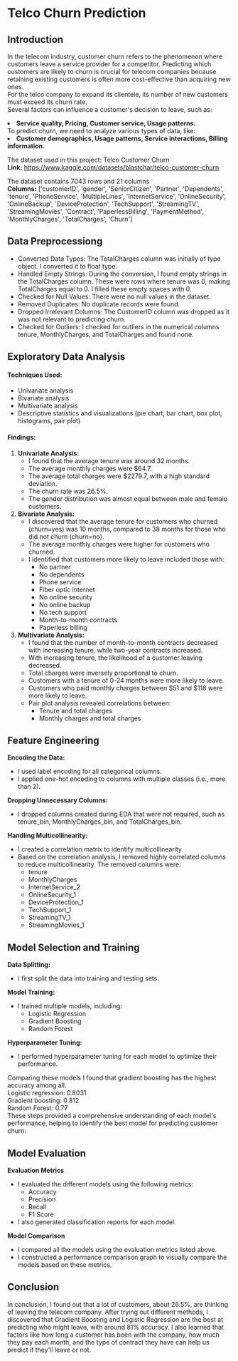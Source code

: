 # Telco Churn Prediction

## Introduction
In the telecom industry, customer churn refers to the phenomenon where customers leave a service provider for a competitor. Predicting which customers are likely to churn is crucial for telecom companies because retaining existing customers is often more cost-effective than acquiring new ones. <br>
For the telco company to expand its clientele, its number of new customers must exceed its churn rate.<br>
Several factors can influence a customer's decision to leave, such as:
<li><b>Service quality, Pricing, Customer service, Usage patterns.</b></li>
To predict churn, we need to analyze various types of data, like:
<li><b>Customer demographics, Usage patterns, Service interactions, Billing information.</b></li>

The dataset used in this project: Telco Customer Churn<br>
<b>Link:</b> https://www.kaggle.com/datasets/blastchar/telco-customer-churn<br>

The dataset contains 7043 rows and 21 columns<br>
<b>Columns:</b> ['customerID', 'gender', 'SeniorCitizen', 'Partner', 'Dependents',
       'tenure', 'PhoneService', 'MultipleLines', 'InternetService',
       'OnlineSecurity', 'OnlineBackup', 'DeviceProtection', 'TechSupport',
       'StreamingTV', 'StreamingMovies', 'Contract', 'PaperlessBilling',
       'PaymentMethod', 'MonthlyCharges', 'TotalCharges', 'Churn']<br>

## Data Preprocessiong
<ul>
<li>Converted Data Types: The TotalCharges column was initially of type object. I converted it to float type.</li>
<li>Handled Empty Strings: During the conversion, I found empty strings in the TotalCharges column. These were rows where tenure was 0, making TotalCharges equal to 0. I filled these empty spaces with 0.</li>
<li>Checked for Null Values: There were no null values in the dataset.</li>
<li>Removed Duplicates: No duplicate records were found.</li>
<li>Dropped Irrelevant Columns: The CustomerID column was dropped as it was not relevant to predicting churn.</li>
<li>Checked for Outliers: I checked for outliers in the numerical columns tenure, MonthlyCharges, and TotalCharges and found none.</li>
</ul>

## Exploratory Data Analysis
<h4>Techniques Used:</h4>
<ul>
  <li>Univariate analysis</li>
  <li>Bivariate analysis</li>
  <li>Multivariate analysis</li>
  <li>Descriptive statistics and visualizations (pie chart, bar chart, box plot, histograms, pair plot)</li>
</ul>

<h4>Findings:</h4>

<ol>
  <li>
    <b>Univariate Analysis:</b>
    <ul>
      <li>I found that the average tenure was around 32 months.</li>
      <li>The average monthly charges were $64.7.</li>
      <li>The average total charges were $2279.7, with a high standard deviation.</li>
      <li>The churn rate was 26.5%.</li>
      <li>The gender distribution was almost equal between male and female customers.</li>
    </ul>
  </li>

  <li>
    <b>Bivariate Analysis:</b>
    <ul>
      <li>I discovered that the average tenure for customers who churned (churn=yes) was 10 months, compared to 38 months for those who did not churn (churn=no).</li>
      <li>The average monthly charges were higher for customers who churned.</li>
      <li>I identified that customers more likely to leave included those with:
        <ul>
          <li>No partner</li>
          <li>No dependents</li>
          <li>Phone service</li>
          <li>Fiber optic internet</li>
          <li>No online security</li>
          <li>No online backup</li>
          <li>No tech support</li>
          <li>Month-to-month contracts</li>
          <li>Paperless billing</li>
        </ul>
      </li>
    </ul>
  </li>

  <li>
    <b>Multivariate Analysis:</b>
    <ul>
      <li>I found that the number of month-to-month contracts decreased with increasing tenure, while two-year contracts increased.</li>
      <li>With increasing tenure, the likelihood of a customer leaving decreased.</li>
      <li>Total charges were inversely proportional to churn.</li>
      <li>Customers with a tenure of 0-24 months were more likely to leave.</li>
      <li>Customers who paid monthly charges between $51 and $118 were more likely to leave.</li>
      <li>Pair plot analysis revealed correlations between:
        <ul>
          <li>Tenure and total charges</li>
          <li>Monthly charges and total charges</li>
        </ul>
      </li>
    </ul>
  </li>
</ol>

## Feature Engineering
<b>Encoding the Data:</b>
<ul>
  <li>I used label encoding for all categorical columns.</li>
  <li>I applied one-hot encoding to columns with multiple classes (i.e., more than 2).</li>
</ul>

<b>Dropping Unnecessary Columns:</b>
<ul>
  <li>I dropped columns created during EDA that were not required, such as tenure_bin, MonthlyCharges_bin, and TotalCharges_bin.</li>
</ul>

<b>Handling Multicollinearity:</b>
<ul>
  <li>I created a correlation matrix to identify multicollinearity.</li>
  <li>Based on the correlation analysis, I removed highly correlated columns to reduce multicollinearity. The removed columns were:
    <ul>
      <li>tenure</li>
      <li>MonthlyCharges</li>
      <li>InternetService_2</li>
      <li>OnlineSecurity_1</li>
      <li>DeviceProtection_1</li>
      <li>TechSupport_1</li>
      <li>StreamingTV_1</li>
      <li>StreamingMovies_1</li>
    </ul>
  </li>
</ul>

## Model Selection and Training
<b>Data Splitting:</b>
<ul>
  <li>I first split the data into training and testing sets.</li>
</ul>

<b>Model Training:</b>
<ul>
  <li>I trained multiple models, including:
    <ul>
      <li>Logistic Regression</li>
      <li>Gradient Boosting</li>
      <li>Random Forest</li>
    </ul>
  </li>
</ul>

<b>Hyperparameter Tuning:</b>
<ul>
  <li>I performed hyperparameter tuning for each model to optimize their performance.</li>
</ul>
<p>
Comparing these models I found that gradient boosting has the highest accuracy among all.<br>
Logistic regression: 0.8031<br>
Gradient boosting: 0.812<br>
Random Forest: 0.77<br>
These steps provided a comprehensive understanding of each model's performance, helping to identify the best model for predicting customer churn.

</p>

## Model Evaluation
<b>Evaluation Metrics</b>

<ul>
    <li>I evaluated the different models using the following metrics:
        <ul>
            <li>Accuracy</li>
            <li>Precision</li>
            <li>Recall</li>
            <li>F1 Score</li>
        </ul>
    </li>
    <li>I also generated classification reports for each model.</li>
</ul>

<b>Model Comparison</b>

<ul>
    <li>I compared all the models using the evaluation metrics listed above.</li>
    <li>I constructed a performance comparison graph to visually compare the models based on these metrics.</li>
</ul>

## Conclusion
<p>
In conclusion, I found out that a lot of customers, about 26.5%, are thinking of leaving the telecom company. After trying out different methods, I discovered that Gradient Boosting and Logistic Regression are the best at predicting who might leave, with around 81% accuracy. I also learned that factors like how long a customer has been with the company, how much they pay each month, and the type of contract they have can help us predict if they'll leave or not. </p>



